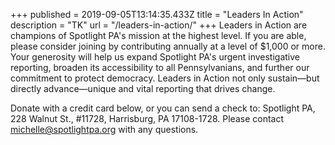 +++
published = 2019-09-05T13:14:35.433Z
title = "Leaders In Action"
description = "TK"
url = "/leaders-in-action/"
+++
Leaders in Action are champions of Spotlight PA's mission at the highest level. If you are able, please consider joining by contributing annually at a level of $1,000 or more. Your generosity will help us expand Spotlight PA's urgent investigative reporting, broaden its accessibility to all Pennsylvanians, and further our commitment to protect democracy. Leaders in Action not only sustain—but directly advance—unique and vital reporting that drives change.

Donate with a credit card below, or you can send a check to: Spotlight PA, 228 Walnut St., #11728, Harrisburg, PA 17108-1728. Please contact michelle@spotlightpa.org with any questions.